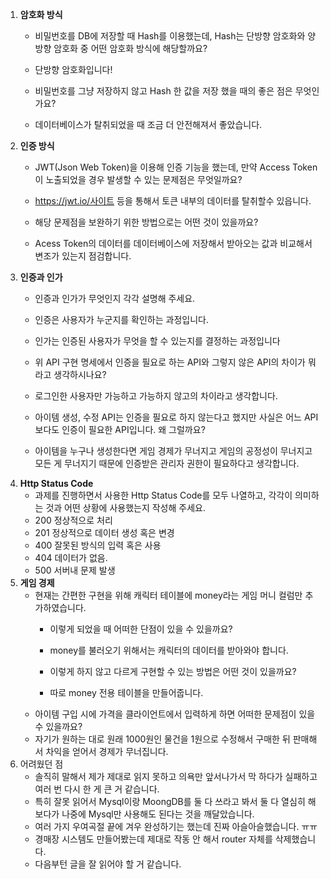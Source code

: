 1. **암호화 방식**
    - 비밀번호를 DB에 저장할 때 Hash를 이용했는데, Hash는 단방향 암호화와 양방향 암호화 중 어떤 암호화 방식에 해당할까요?
    - 단방향 암호화입니다!
      
    - 비밀번호를 그냥 저장하지 않고 Hash 한 값을 저장 했을 때의 좋은 점은 무엇인가요?
    - 데이터베이스가 탈취되었을 때 조금 더 안전해져서 좋았습니다.
2. **인증 방식**
    - JWT(Json Web Token)을 이용해 인증 기능을 했는데, 만약 Access Token이 노출되었을 경우 발생할 수 있는 문제점은 무엇일까요?
    - https://jwt.io/사이트 등을 통해서 토큰 내부의 데이터를 탈취할수 있읍니다.
      
    - 해당 문제점을 보완하기 위한 방법으로는 어떤 것이 있을까요?
    - Acess Token의 데이터를 데이터베이스에 저장해서 받아오는 값과 비교해서 변조가 있는지 점검합니다.
3. **인증과 인가**
    - 인증과 인가가 무엇인지 각각 설명해 주세요.
    - 인증은 사용자가 누군지를 확인하는 과정입니다.
    - 인가는 인증된 사용자가 무엇을 할 수 있는지를 결정하는 과정입니다
  
    - 위 API 구현 명세에서 인증을 필요로 하는 API와 그렇지 않은 API의 차이가 뭐라고 생각하시나요?
    - 로그인한 사용자만 가능하고 가능하지 않고의 차이라고 생각합니다.

    - 아이템 생성, 수정 API는 인증을 필요로 하지 않는다고 했지만 사실은 어느 API보다도 인증이 필요한 API입니다. 왜 그럴까요?
    - 아이템을 누구나 생성한다면 게임 경제가 무너지고 게임의 공정성이 무너지고 모든 게 무너지기 때문에 인증받은 관리자 권한이 필요하다고 생각합니다.
4. **Http Status Code**
    - 과제를 진행하면서 사용한 Http Status Code를 모두 나열하고, 각각이 의미하는 것과 어떤 상황에 사용했는지 작성해 주세요.
    - 200 정상적으로 처리
    - 201 정상적으로 데이터 생성 혹은 변경
    - 400 잘못된 방식의 입력 혹은 사용
    - 404 데이터가 없음.
    - 500 서버내 문제 발생 
5. **게임 경제**
    - 현재는 간편한 구현을 위해 캐릭터 테이블에 money라는 게임 머니 컬럼만 추가하였습니다.
        - 이렇게 되었을 때 어떠한 단점이 있을 수 있을까요?
        - money를 불러오기 위해서는 캐릭터의 데이터를 받아와야 합니다.
    
        - 이렇게 하지 않고 다르게 구현할 수 있는 방법은 어떤 것이 있을까요?
        - 따로 money 전용 테이블을 만들어줍니다.
    - 아이템 구입 시에 가격을 클라이언트에서 입력하게 하면 어떠한 문제점이 있을 수 있을까요?
    - 자기가 원하는 대로 원래 1000원인 물건을 1원으로 수정해서 구매한 뒤 판매해서 차익을 얻어서 경제가 무너집니다.
4. 어려웠던 점
   - 솔직히 말해서 제가 제대로 읽지 못하고 의욕만 앞서나가서 막 하다가 실패하고 여러 번 다시 한 게 큰 거 같습니다.
   - 특히 잘못 읽어서 Mysql이랑 MoongDB를 둘 다 쓰라고 봐서 둘 다 열심히 해보다가 나중에 Mysql만 사용해도 된다는 것을 깨달았습니다.
   - 여러 가지 우여곡절 끝에 겨우 완성하기는 했는데 진짜 아슬아슬했습니다. ㅠㅠ
   - 경매장 시스템도 만들어봤는데 제대로 작동 안 해서 router 자체를 삭제했습니다.
   - 다음부턴 글을 잘 읽어야 할 거 같습니다.
